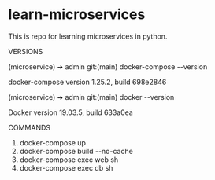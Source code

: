 # learn-microservices
This is repo for learning microservices in python.


VERSIONS

(microservice) ➜  admin git:(main) docker-compose --version

docker-compose version 1.25.2, build 698e2846

(microservice) ➜  admin git:(main) docker --version

Docker version 19.03.5, build 633a0ea


COMMANDS
1. docker-compose up
2. docker-compose build --no-cache
3. docker-compose exec web sh
4. docker-compose exec db sh


